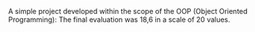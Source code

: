 A simple project developed within the scope of the OOP (Object Oriented Programming):
The final evaluation was 18,6 in a scale of 20 values.
